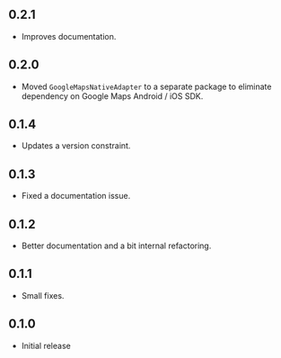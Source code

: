## 0.2.1

* Improves documentation.

## 0.2.0

* Moved `GoogleMapsNativeAdapter` to a separate package to eliminate dependency on Google Maps
  Android / iOS SDK.

## 0.1.4

* Updates a version constraint.

## 0.1.3

* Fixed a documentation issue.

## 0.1.2

* Better documentation and a bit internal refactoring.

## 0.1.1

* Small fixes.

## 0.1.0

* Initial release
